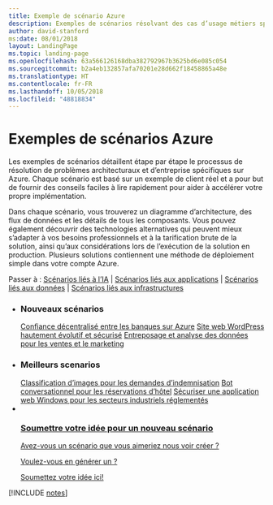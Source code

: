 ```yaml
---
title: Exemple de scénario Azure
description: Exemples de scénarios résolvant des cas d’usage métiers spécifiques
author: david-stanford
ms:date: 08/01/2018
layout: LandingPage
ms.topic: landing-page
ms.openlocfilehash: 63a566126168dba382792967b3625bd6e085c054
ms.sourcegitcommit: b2a4eb132857afa70201e28d662f18458865a48e
ms.translationtype: HT
ms.contentlocale: fr-FR
ms.lasthandoff: 10/05/2018
ms.locfileid: "48818834"
---
```

# <a name="azure-example-scenarios"></a>Exemples de scénarios Azure

Les exemples de scénarios détaillent étape par étape le processus de résolution de problèmes architecturaux et d’entreprise spécifiques sur Azure.  Chaque scénario est basé sur un exemple de client réel et a pour but de fournir des conseils faciles à lire rapidement pour aider à accélérer votre propre implémentation.

Dans chaque scénario, vous trouverez un diagramme d’architecture, des flux de données et les détails de tous les composants.  Vous pouvez également découvrir des technologies alternatives qui peuvent mieux s’adapter à vos besoins professionnels et à la tarification brute de la solution, ainsi qu’aux considérations lors de l’exécution de la solution en production.  Plusieurs solutions contiennent une méthode de déploiement simple dans votre compte Azure.

Passer à : [Scénarios liés à l’IA](#ai-scenarios) | [Scénarios liés aux applications](#application-scenarios) | [Scénarios liés aux données](#data-scenarios) | [Scénarios liés aux infrastructures](#infrastructure-scenarios)

<ul class="panelContent cardsL">
    <li>
        <div class="cardSize">
            <div class="cardPadding">
                <div class="card">
                    <div class="cardText">
                        <h3>Nouveaux scénarios</h3>
                        <a class="barLink" href="/azure/architecture/example-scenario/apps/decentralized-trust" data-linktype="absolute-path">Confiance décentralisé entre les banques sur Azure</a>
                        <a class="barLink" href="/azure/architecture/example-scenario/infrastructure/wordpress" data-linktype="absolute-path">Site web WordPress hautement évolutif et sécurisé</a>
                        <a class="barLink" href="/azure/architecture/example-scenario/data/data-warehouse" data-linktype="absolute-path">Entreposage et analyse des données pour les ventes et le marketing</a>
                    </div>
                </div>
            </div>
        </div>
    </li>
    <li>
        <div class="cardSize">
            <div class="cardPadding">
                <div class="card">
                    <div class="cardText">
                        <h3>Meilleurs scenarios</h3>
                        <a class="barLink" href="/azure/architecture/example-scenario/ai/intelligent-apps-image-processing" data-linktype="absolute-path">Classification d’images pour les demandes d’indemnisation</a>
                        <a class="barLink" href="/azure/architecture/example-scenario/apps/commerce-chatbot" data-linktype="absolute-path">Bot conversationnel pour les réservations d’hôtel</a>
                        <a class="barLink" href="/azure/architecture/example-scenario/infrastructure/regulated-multitier-app" data-linktype="absolute-path">Sécuriser une application web Windows pour les secteurs industriels réglementés</a>
                    </div>
                </div>
            </div>
        </div>
    </li>
    <li>
        <div class="cardSize">
            <div class="cardPadding">
                <div class="card">
                    <div class="cardText">
                        <a href="https://forms.office.com/Pages/ResponsePage.aspx?id=v4j5cvGGr0GRqy180BHbRy0ZnoKOXdVBqaBz653YPElUNjlNMEpPMDNSSU1aWEIxMFNFNlY2T0E3NC4u" data-linktype="external">
                            <div class="cardSize cardsF">
                                <div class="cardPadding">
                                    <div class="card">
                                        <div class="cardImageOuter">
                                            <div class="cardImage">
                                                <img src="https://docs.microsoft.com/en-us/media/common/i_feedback.svg" alt="" data-linktype="external">
                                            </div>
                                        </div>
                                        <div class="cardText">
                                            <h3 class="x-hidden-focus">Soumettre votre idée pour un nouveau scénario</h3>
                                            <p>Avez-vous un scénario que vous aimeriez nous voir créer ?</p>
                                            <p>Voulez-vous en générer un ?</p>
                                            <p>Soumettez votre idée ici!</p>
                                        </div>
                                    </div>
                                </div>
                            </div>
                        </a>
                    </div>
                </div>
            </div>
        </div>
    </li>
</ul>

[!INCLUDE [notes](./articles.md)]